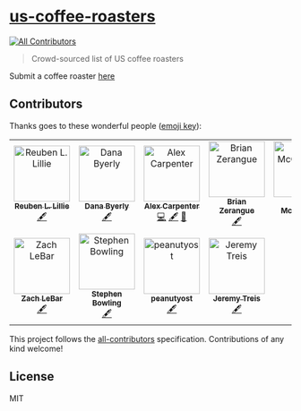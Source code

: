 # [us-coffee-roasters](https://us-coffee-roasters.com)
[![All Contributors](https://img.shields.io/badge/all_contributors-9-orange.svg?style=flat-square)](#contributors)

> Crowd-sourced list of US coffee roasters

Submit a coffee roaster [here](https://github.com/alexcarpenter/us-coffee-roasters/issues/new)

## Contributors

Thanks goes to these wonderful people ([emoji key](https://allcontributors.org/docs/en/emoji-key)):

<!-- ALL-CONTRIBUTORS-LIST:START - Do not remove or modify this section -->
<!-- prettier-ignore -->
<table><tr><td align="center"><a href="http://reubenlillie.com"><img src="https://avatars2.githubusercontent.com/u/16792087?v=4" width="100px;" alt="Reuben L. Lillie"/><br /><sub><b>Reuben L. Lillie</b></sub></a><br /><a href="#content-reubenlillie" title="Content">🖋</a></td><td align="center"><a href="https://github.com/superterrific"><img src="https://avatars3.githubusercontent.com/u/34495737?v=4" width="100px;" alt="Dana Byerly"/><br /><sub><b>Dana Byerly</b></sub></a><br /><a href="#content-superterrific" title="Content">🖋</a></td><td align="center"><a href="https://alexcarpenter.me"><img src="https://avatars1.githubusercontent.com/u/825855?v=4" width="100px;" alt="Alex Carpenter"/><br /><sub><b>Alex Carpenter</b></sub></a><br /><a href="https://github.com/alexcarpenter/us-coffee-roasters/commits?author=alexcarpenter" title="Code">💻</a> <a href="#content-alexcarpenter" title="Content">🖋</a> <a href="#design-alexcarpenter" title="Design">🎨</a></td><td align="center"><a href="https://github.com/bzerangue"><img src="https://avatars0.githubusercontent.com/u/27163?v=4" width="100px;" alt="Brian Zerangue"/><br /><sub><b>Brian Zerangue</b></sub></a><br /><a href="#content-bzerangue" title="Content">🖋</a></td><td align="center"><a href="https://scottmccracken.net"><img src="https://avatars2.githubusercontent.com/u/86990?v=4" width="100px;" alt="Scott McCracken"/><br /><sub><b>Scott McCracken</b></sub></a><br /><a href="#content-smccracken" title="Content">🖋</a></td></tr><tr><td align="center"><a href="https://rovingthoughts.com"><img src="https://avatars3.githubusercontent.com/u/823167?v=4" width="100px;" alt="Zach LeBar"/><br /><sub><b>Zach LeBar</b></sub></a><br /><a href="#content-zachlebar" title="Content">🖋</a></td><td align="center"><a href="https://stephenbowling.com"><img src="https://avatars2.githubusercontent.com/u/199782?v=4" width="100px;" alt="Stephen Bowling"/><br /><sub><b>Stephen Bowling</b></sub></a><br /><a href="#content-bwlng" title="Content">🖋</a></td><td align="center"><a href="https://github.com/peanutyost"><img src="https://avatars3.githubusercontent.com/u/24262822?v=4" width="100px;" alt="peanutyost"/><br /><sub><b>peanutyost</b></sub></a><br /><a href="#content-peanutyost" title="Content">🖋</a></td><td align="center"><a href="https://github.com/JPT62089"><img src="https://avatars2.githubusercontent.com/u/1808107?v=4" width="100px;" alt="Jeremy Treis"/><br /><sub><b>Jeremy Treis</b></sub></a><br /><a href="#content-JPT62089" title="Content">🖋</a></td></tr></table>

<!-- ALL-CONTRIBUTORS-LIST:END -->

This project follows the [all-contributors](https://github.com/all-contributors/all-contributors) specification. Contributions of any kind welcome!

## License

MIT

